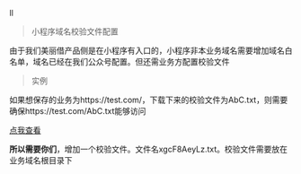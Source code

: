 ll
> 小程序域名校验文件配置

由于我们美丽借产品侧是在小程序有入口的，小程序非本业务域名需要增加域名白名单，域名已经在我们公众号配置。但还需业务方配置校验文件

> 实例

如果想保存的业务为https://test.com/，下载下来的校验文件为AbC.txt，则需要确保https://test.com/AbC.txt能够访问

[点我查看](https://jingyan.baidu.com/article/77b8dc7fa8e8c06174eab6b2.html)

**所以需要你们**，增加一个校验文件。文件名xgcF8AeyLz.txt。校验文件需要放在业务域名根目录下



